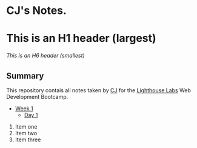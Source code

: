 # CJ's Notes.
# This is an H1 header (largest)
###### This is an H6 header (smallest)
## Summary
This repository contais all notes taken by [CJ](https://github.com/RayCJ87) for the [Lighthouse Labs](https://www.lighthouselabs.ca/) Web Development Bootcamp.

* [Week 1](/Week_1)
  * [Day 1](/Week_1/Day_1)


 1. Item one
 2. Item two
 3. Item three

